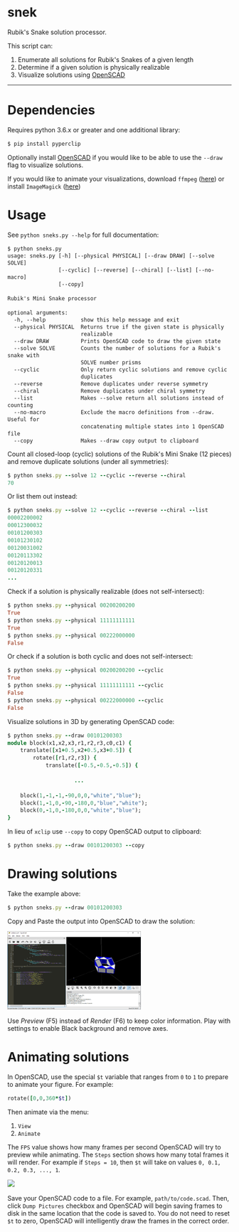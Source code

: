 # snek
Rubik's Snake solution processor.

This script can:

1. Enumerate all solutions for Rubik's Snakes of a given length
2. Determine if a given solution is physically realizable
3. Visualize solutions using [OpenSCAD](https://www.openscad.org/)

---

# Dependencies

Requires python 3.6.x or greater and one additional library:

```ruby
$ pip install pyperclip
```

Optionally install [OpenSCAD](https://www.openscad.org/) if you would like to be able to use the `--draw` flag to visualize solutions.

If you would like to animate your visualizations, download  `ffmpeg` ([here](https://www.ffmpeg.org/)) or install `ImageMagick` ([here](https://imagemagick.org/script/download.php))

# Usage

See `python sneks.py --help` for full documentation:

```
$ python sneks.py
usage: sneks.py [-h] [--physical PHYSICAL] [--draw DRAW] [--solve SOLVE]
                [--cyclic] [--reverse] [--chiral] [--list] [--no-macro]
                [--copy]

Rubik's Mini Snake processor

optional arguments:
  -h, --help           show this help message and exit
  --physical PHYSICAL  Returns true if the given state is physically
                       realizable
  --draw DRAW          Prints OpenSCAD code to draw the given state
  --solve SOLVE        Counts the number of solutions for a Rubik's snake with
                       SOLVE number prisms
  --cyclic             Only return cyclic solutions and remove cyclic
                       duplicates
  --reverse            Remove duplicates under reverse symmetry
  --chiral             Remove duplicates under chiral symmetry
  --list               Makes --solve return all solutions instead of counting
  --no-macro           Exclude the macro definitions from --draw. Useful for
                       concatenating multiple states into 1 OpenSCAD file
  --copy               Makes --draw copy output to clipboard
```

Count all closed-loop (cyclic) solutions of the Rubik's Mini Snake (12 pieces) and remove duplicate solutions (under all symmetries):

```ruby
$ python sneks.py --solve 12 --cyclic --reverse --chiral
70
```

Or list them out instead:

```ruby
$ python sneks.py --solve 12 --cyclic --reverse --chiral --list
00002200002
00012300032
00101200303
00101230102
00120031002
00120113302
00120120013
00120120331
...
```

Check if a solution is physically realizable (does not self-intersect):

```ruby
$ python sneks.py --physical 00200200200
True
$ python sneks.py --physical 11111111111
True
$ python sneks.py --physical 00222000000
False
```

Or check if a solution is both cyclic and does not self-intersect:

```ruby
$ python sneks.py --physical 00200200200 --cyclic
True
$ python sneks.py --physical 11111111111 --cyclic
False
$ python sneks.py --physical 00222000000 --cyclic
False
```

Visualize solutions in 3D by generating OpenSCAD code:

```ruby
$ python sneks.py --draw 00101200303
module block(x1,x2,x3,r1,r2,r3,c0,c1) {
    translate([x1+0.5,x2+0.5,x3+0.5]) {
        rotate([r1,r2,r3]) {
            translate([-0.5,-0.5,-0.5]) {

                     ...

    block(1,-1,-1,-90,0,0,"white","blue");
    block(1,-1,0,-90,-180,0,"blue","white");
    block(0,-1,0,-180,0,0,"white","blue");
}

```

In lieu of `xclip` use `--copy` to copy OpenSCAD output to clipboard:

```ruby
$ python sneks.py --draw 00101200303 --copy
```

# Drawing solutions

Take the example above:

```ruby
$ python sneks.py --draw 00101200303
```

Copy and Paste the output into OpenSCAD to draw the solution:

<img src="examples/drawing-sample.png" width="300px"/>

Use *Preview* (F5) instead of *Render* (F6) to keep color information. Play with settings to enable Black background and remove axes.

# Animating solutions

In OpenSCAD, use the special `$t` variable that ranges from `0` to `1` to prepare to animate your figure. For example:

```ruby
rotate([0,0,360*$t])
```

Then animate via the menu:

1. `View`
2. `Animate`

The `FPS` value shows how many frames per second OpenSCAD will try to preview while animating. The `Steps` section shows how many total frames it will render. For example if `Steps = 10`, then `$t` will take on values `0, 0.1, 0.2, 0.3, ..., 1`.

<img src="examples/animated-sample.gif" width="300px"/>

Save your OpenSCAD code to a file. For example, `path/to/code.scad`. Then, click `Dump Pictures` checkbox and OpenSCAD will begin saving frames to disk in the same location that the code is saved to. You do not need to reset `$t` to zero, OpenSCAD will intelligently draw the frames in the correct order.